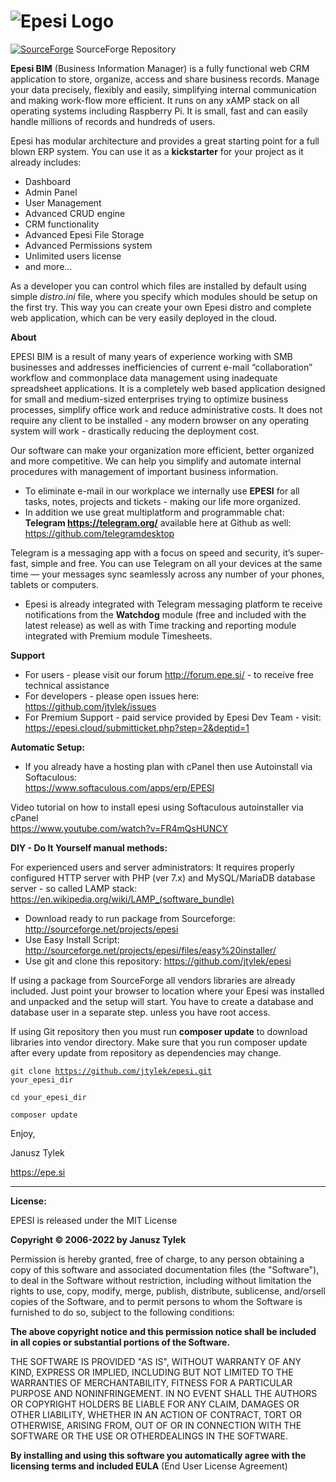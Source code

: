 ![Epesi Logo](/images/epesi-setup_wiz.png)
=
[![SourceForge](https://img.shields.io/sourceforge/dt/epesi.svg)](https://sourceforge.net/projects/epesi) SourceForge Repository

<b>Epesi BIM</b> (Business Information Manager) is a fully functional web CRM application to store, organize, access and share business records. Manage your data precisely, flexibly and easily, simplifying internal communication and making work-flow more efficient. It runs on any xAMP stack on all operating systems including Raspberry Pi. It is small, fast and can easily handle millions of records and hundreds of users.

Epesi has modular architecture and provides a great starting point for a full blown ERP system. You can use it as a <b>kickstarter</b> for your project as it already includes:

- Dashboard
- Admin Panel
- User Management
- Advanced CRUD engine
- CRM functionality
- Advanced Epesi File Storage
- Advanced Permissions system
- Unlimited users license
- and more...

As a developer you can control which files are installed by default using simple <i>distro.ini</i> file, where you specify which modules should be setup on the first try. This way you can create your own Epesi distro and complete web application, which can be very easily deployed in the cloud.

<b>About</b>

EPESI BIM is a result of many years of experience working with SMB businesses and addresses inefficiencies of current e-mail “collaboration” workflow and commonplace data management using inadequate spreadsheet applications. It is a completely web based application designed for small and medium-sized enterprises trying to optimize business processes, simplify office work and reduce administrative costs. It does not require any client to be installed - any modern browser on any operating system will work - drastically reducing the deployment cost.

Our software can make your organization more efficient, better organized and more competitive. We can help you simplify and automate internal procedures with management of important business information.

- To eliminate e-mail in our workplace we internally use <b>EPESI</b> for all tasks, notes, projects and tickets - making our life more organized. 
- In addition we use great multiplatform and programmable chat: <b>Telegram https://telegram.org/</b> available here at Github as well: https://github.com/telegramdesktop

Telegram is a messaging app with a focus on speed and security, it’s super-fast, simple and free. You can use Telegram on all your devices at the same time — your messages sync seamlessly across any number of your phones, tablets or computers.

- Epesi is already integrated with Telegram messaging platform te receive notifications from the <b>Watchdog</b> module (free and included with the latest release) as well as with Time tracking and reporting module integrated with Premium module Timesheets.

<b>Support</b>
- For users - please visit our forum http://forum.epe.si/ - to receive free technical assistance
- For developers - please open issues here: https://github.com/jtylek/issues
- For Premium Support - paid service provided by Epesi Dev Team - visit:<br>https://epesi.cloud/submitticket.php?step=2&deptid=1

<b>Automatic Setup:</b>

- If you already have a hosting plan with cPanel then use Autoinstall via Softaculous:<br>https://www.softaculous.com/apps/erp/EPESI

Video tutorial on how to install epesi using Softaculous autoinstaller via cPanel<br>https://www.youtube.com/watch?v=FR4mQsHUNCY

<b>DIY - Do It Yourself manual methods:</b>

For experienced users and server administrators:
It requires properly configured HTTP server with PHP (ver 7.x) and MySQL/MariaDB database server - so called LAMP stack: https://en.wikipedia.org/wiki/LAMP_(software_bundle)

- Download ready to run package from Sourceforge: http://sourceforge.net/projects/epesi
- Use Easy Install Script: http://sourceforge.net/projects/epesi/files/easy%20installer/
- Use git and clone this repository: https://github.com/jtylek/epesi

If using a package from SourceForge all vendors libraries are already included. Just point your browser to location where your Epesi was installed and unpacked and the setup will start. You have to create a database and database user in a separate step. unless you have root access.

If using Git repository then you must run <strong>composer update</strong> to download libraries into vendor directory.
Make sure that you run composer update after every update from repository as dependencies may change.

<code>git clone https://github.com/jtylek/epesi.git your_epesi_dir</code>

<code>cd your_epesi_dir</code>

<code>composer update</code>

Enjoy,

Janusz Tylek

https://epe.si

<HR>

<p>
 <b>License:</b>

 EPESI is released under the MIT License

 <b>Copyright © 2006-2022 by Janusz Tylek</b></center>

Permission is hereby granted, free of charge, to any person obtaining a copy of this software and associated documentation files (the "Software"), to deal in the Software without restriction, including without limitation the rights to use, copy, modify, merge, publish, distribute, sublicense, and/orsell copies of the Software, and to permit persons to whom the Software is furnished to do so, subject to the following conditions:

<b>The above copyright notice and this permission notice shall be included in all copies or substantial portions of the Software.</b>

THE SOFTWARE IS PROVIDED "AS IS", WITHOUT WARRANTY OF ANY KIND, EXPRESS OR IMPLIED, INCLUDING BUT NOT LIMITED TO THE WARRANTIES OF MERCHANTABILITY, FITNESS FOR A PARTICULAR PURPOSE AND NONINFRINGEMENT. IN NO EVENT SHALL THE AUTHORS OR COPYRIGHT HOLDERS BE LIABLE FOR ANY CLAIM, DAMAGES OR OTHER LIABILITY, WHETHER IN AN ACTION OF CONTRACT, TORT OR OTHERWISE, ARISING FROM, OUT OF OR IN CONNECTION WITH THE SOFTWARE OR THE USE OR OTHERDEALINGS IN THE SOFTWARE.

</p>
<b>By installing and using this software you automatically agree with the licensing terms and included EULA</b> (End User License Agreement)

